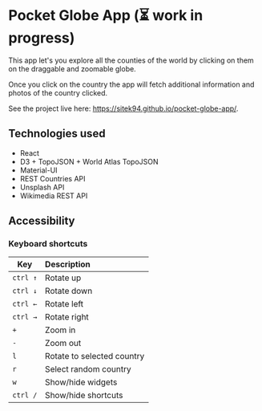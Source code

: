 # Pocket Globe App (:hourglass_flowing_sand: work in progress)

This app let's you explore all the counties of the world by clicking on them
on the draggable and zoomable globe.

Once you click on the country the app will fetch additional information and
photos of the country clicked.

See the project live here: https://sitek94.github.io/pocket-globe-app/.

## Technologies used

* React
* D3 + TopoJSON + World Atlas TopoJSON
* Material-UI
* REST Countries API
* Unsplash API
* Wikimedia REST API 

## Accessibility 

### Keyboard shortcuts
| Key                | Description                 |
| ------------------ | :-------------------------- |
| `ctrl ↑`           | Rotate up                   |
| `ctrl ↓`           | Rotate down                 |
| `ctrl ←`           | Rotate left                 |
| `ctrl →`           | Rotate right                |
| `+`                | Zoom in                     |
| `-`                | Zoom out                    |
| `l`                | Rotate to selected country  |
| `r`                | Select random country       |
| `w`                | Show/hide widgets           |
| `ctrl /`           | Show/hide shortcuts         |

